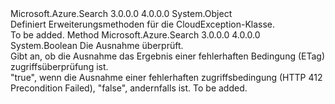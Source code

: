 <Type Name="CloudExceptionExtensions" FullName="Microsoft.Rest.Azure.CloudExceptionExtensions">
  <TypeSignature Language="C#" Value="public static class CloudExceptionExtensions" />
  <TypeSignature Language="ILAsm" Value=".class public auto ansi abstract sealed beforefieldinit CloudExceptionExtensions extends System.Object" />
  <TypeSignature Language="DocId" Value="T:Microsoft.Rest.Azure.CloudExceptionExtensions" />
  <TypeSignature Language="VB.NET" Value="Public Module CloudExceptionExtensions" />
  <TypeSignature Language="F#" Value="type CloudExceptionExtensions = class" />
  <AssemblyInfo>
    <AssemblyName>Microsoft.Azure.Search</AssemblyName>
    <AssemblyVersion>3.0.0.0</AssemblyVersion>
    <AssemblyVersion>4.0.0.0</AssemblyVersion>
  </AssemblyInfo>
  <Base>
    <BaseTypeName>System.Object</BaseTypeName>
  </Base>
  <Interfaces />
  <Docs>
    <summary>
            Definiert Erweiterungsmethoden für die CloudException-Klasse.
            </summary>
    <remarks>To be added.</remarks>
  </Docs>
  <Members>
    <Member MemberName="IsAccessConditionFailed">
      <MemberSignature Language="C#" Value="public static bool IsAccessConditionFailed (this Microsoft.Rest.Azure.CloudException exception);" />
      <MemberSignature Language="ILAsm" Value=".method public static hidebysig bool IsAccessConditionFailed(class Microsoft.Rest.Azure.CloudException exception) cil managed" />
      <MemberSignature Language="DocId" Value="M:Microsoft.Rest.Azure.CloudExceptionExtensions.IsAccessConditionFailed(Microsoft.Rest.Azure.CloudException)" />
      <MemberSignature Language="VB.NET" Value="&lt;Extension()&gt;&#xA;Public Function IsAccessConditionFailed (exception As CloudException) As Boolean" />
      <MemberSignature Language="F#" Value="static member IsAccessConditionFailed : Microsoft.Rest.Azure.CloudException -&gt; bool" Usage="Microsoft.Rest.Azure.CloudExceptionExtensions.IsAccessConditionFailed exception" />
      <MemberType>Method</MemberType>
      <AssemblyInfo>
        <AssemblyName>Microsoft.Azure.Search</AssemblyName>
        <AssemblyVersion>3.0.0.0</AssemblyVersion>
        <AssemblyVersion>4.0.0.0</AssemblyVersion>
      </AssemblyInfo>
      <ReturnValue>
        <ReturnType>System.Boolean</ReturnType>
      </ReturnValue>
      <Parameters>
        <Parameter Name="exception" Type="Microsoft.Rest.Azure.CloudException" RefType="this" />
      </Parameters>
      <Docs>
        <param name="exception">Die Ausnahme überprüft.</param>
        <summary>
            Gibt an, ob die Ausnahme das Ergebnis einer fehlerhaften Bedingung (ETag) zugriffsüberprüfung ist.
            </summary>
        <returns>"true", wenn die Ausnahme einer fehlerhaften zugriffsbedingung (HTTP 412 Precondition Failed), "false", andernfalls ist.</returns>
        <remarks>To be added.</remarks>
      </Docs>
    </Member>
  </Members>
</Type>